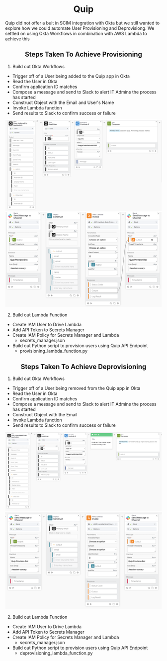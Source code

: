 <h1 align="center">Quip</h1> 

<p>Quip did not offer a buit in SCIM integration with Okta but we still wanted to explore how we could automate User Provisioning and Deprovisiong.  We settled on using Okta Workflows in combination with AWS Lambda to achieve this<p>

<h2 align="center">Steps Taken To Achieve Provisioning</h2>

1. Build out Okta Workflows
  - Trigger off of a User being added to the Quip app in Okta 
  - Read the User in Okta
  - Confirm application ID matches 
  - Compose a message and send to Slack to alert IT Admins the process has started 
  - Construct Object with the Email and User's Name
  - Invoke Lambda function 
  - Send results to Slack to confirm success or failure 

![Okta_Flow1](/quip/images/okta_workflow1.png)
![Okta_Flow2](/quip/images/okta_workflow2.png)

2. Build out Lambda Function
  - Create IAM User to Drive Lambda 
  - Add API Token to Secrets Manager 
  - Create IAM Policy for Secrets Manager and Lambda
    - secrets_manager.json 
  - Build out Python script to provision users using Quip API Endpoint
    - provisioning_lambda_function.py

<h2 align="center">Steps Taken To Achieve Deprovisioning</h2>

1. Build out Okta Workflows
  - Trigger off of a User being removed from the Quip app in Okta 
  - Read the User in Okta
  - Confirm application ID matches 
  - Compose a message and send to Slack to alert IT Admins the process has started 
  - Construct Object with the Email
  - Invoke Lambda function 
  - Send results to Slack to confirm success or failure 

![Okta_Flow1](/quip/images/okta_workflow_3.png)
![Okta_Flow2](/quip/images/okta_workflow_4.png)

2. Build out Lambda Function
  - Create IAM User to Drive Lambda 
  - Add API Token to Secrets Manager 
  - Create IAM Policy for Secrets Manager and Lambda
    - secrets_manager.json 
  - Build out Python script to provision users using Quip API Endpoint
    - deprovisioning_lambda_function.py